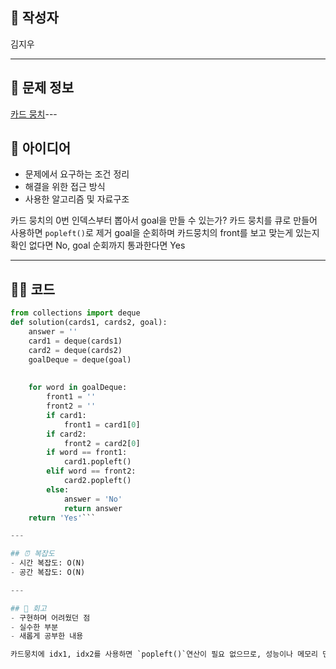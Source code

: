 ## 👤 작성자
김지우

---

## 🧩 문제 정보
<!-- [문제 제목](문제 링크) 형식으로 작성하세요 -->
[카드 뭉치](https://school.programmers.co.kr/tryouts/198619/challenges)---

## 💭 아이디어
- 문제에서 요구하는 조건 정리
- 해결을 위한 접근 방식
- 사용한 알고리즘 및 자료구조

카드 뭉치의 0번 인덱스부터 뽑아서 goal을 만들 수 있는가?
카드 뭉치를 큐로 만들어 사용하면 `popleft()`로 제거
goal을 순회하며 카드뭉치의 front를 보고 맞는게 있는지 확인
없다면 No, goal 순회까지 통과한다면 Yes

---

## 🧑‍💻 코드
<!-- 작성한 코드를 백틱으로 감싸 넣어주세요 --> 
```python
from collections import deque
def solution(cards1, cards2, goal):
    answer = ''
    card1 = deque(cards1)
    card2 = deque(cards2)
    goalDeque = deque(goal)
    
    
    for word in goalDeque:
        front1 = ''
        front2 = ''
        if card1:
            front1 = card1[0]
        if card2:
            front2 = card2[0]
        if word == front1:
            card1.popleft()
        elif word == front2:
            card2.popleft()
        else:
            answer = 'No'
            return answer
    return 'Yes'```

---

## ⏰ 복잡도
- 시간 복잡도: O(N)
- 공간 복잡도: O(N)

---

## 📝 회고
- 구현하며 어려웠던 점
- 실수한 부분
- 새롭게 공부한 내용

카드뭉치에 idx1, idx2를 사용하면 `popleft()`연산이 필요 없으므로, 성능이나 메모리 면에서 더 이득일 것이다.

